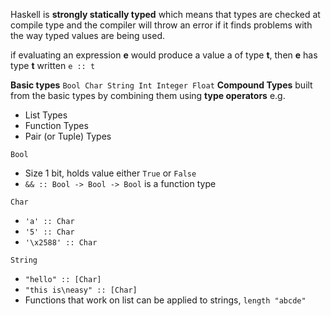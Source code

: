 Haskell is **strongly statically typed** which means that types are checked at compile type and the compiler will throw an error if it finds problems with the way typed values are being used.

if evaluating an expression **e** would produce a value a of type **t**, then **e** has type **t** written
`e :: t`

**Basic types**
`Bool Char String Int Integer Float`
**Compound Types** built from the basic types by combining them using **type operators** e.g.
- List Types
- Function Types
- Pair (or Tuple) Types

`Bool`
- Size 1 bit, holds value either `True` or `False`
- `&& :: Bool -> Bool -> Bool` is a function type

`Char`
- `'a' :: Char`
- `'5' :: Char`
- `'\x2588' :: Char`

`String`
- `"hello" :: [Char]`
- `"this is\neasy" :: [Char]`
- Functions that work on list can be applied to strings, `length "abcde"`

